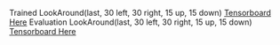 Trained LookAround(last, 30 left, 30 right, 15 up, 15 down) [Tensorboard Here](https://tensorboard.dev/experiment/EOUn6zSEQZK4LxEYhGEYUQ)
Evaluation LookAround(last, 30 left, 30 right, 15 up, 15 down) [Tensorboard Here](https://tensorboard.dev/experiment/73aVRghpR7e4uDlPP7ynDA/#scalars)
